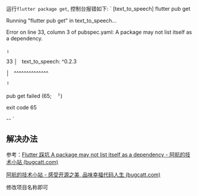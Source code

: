 运行`flutter package get`, 控制台报错如下:
`
[text_to_speech] flutter pub get

Running "flutter pub get" in text_to_speech... 

Error on line 33, column 3 of pubspec.yaml: A package may not list itself as a dependency.

 ╷

33 │   text_to_speech: ^0.2.3

 │   ^^^^^^^^^^^^^^

 ╵

pub get failed (65;    ╵)

exit code 65

--
`

## 解决办法
参考：[Flutter 踩坑 A package may not list itself as a dependency - 阿航的技术小站 (bugcatt.com)](https://www.bugcatt.com/archives/208)


[阿航的技术小站 - 感受开源之美, 品味幸福代码人生 (bugcatt.com)](https://www.bugcatt.com/)

修改项目名称即可